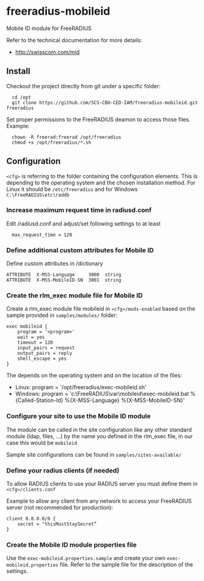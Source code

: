 freeradius-mobileid
===================

Mobile ID module for FreeRADIUS

Refer to the technical documentation for more details:
 * http://swisscom.com/mid


## Install

Checkout the project directly from git under a specific folder:
```
  cd /opt
  git clone https://github.com/SCS-CBU-CED-IAM/freeradius-mobileid.git freeradius
```

Set proper permissions to the FreeRADIUS deamon to access those files. Example:
```
  chown -R freerad:freerad /opt/freeradius
  chmod +x /opt/freeradius/*.sh
```


## Configuration

`<cfg>` is referring to the folder containing the configuration elements. This is depending to the operating system and the chosen installation method. For Linux it should be `/etc/freeradius` and for Windows `C:\FreeRADIUS\etc\raddb`


### Increase maximum request time in radiusd.conf

Edit <cfg>/radiusd.conf and adjust/set following settings to at least
```
  max_request_time = 120
```

### Define additional custom attributes for Mobile ID

Define custom attributes in <cfg>/dictionary
```
ATTRIBUTE  X-MSS-Language     3000  string
ATTRIBUTE  X-MSS-MobileID-SN  3001  string
```

### Create the rlm_exec module file for Mobile ID

Create a rlm_exec module file mobileid in `<cfg>/mods-enabled` based on the sample provided in `samples/modules/` folder:
```
exec mobileid {
    program = '<program>'
    wait = yes
    timeout = 120
    input_pairs = request
    output_pairs = reply
    shell_escape = yes
}
```

The <program> depends on the operating system and on the location of the files:
 * Linux: program = '/opt/freeradius/exec-mobileid.sh'
 * Windows: program = 'c:\\FreeRADIUS\\var\\mobileid\\exec-mobileid.bat %{Called-Station-Id} %{X-MSS-Language} %{X-MSS-MobileID-SN}'

### Configure your site to use the Mobile ID module

The module can be called in the site configuration like any other standard module (ldap, files, ...) by the name you defined in the rlm_exec file, in our case this would be `mobileid`

Sample site configurations can be found in `samples/sites-available/`

### Define your radius clients (if needed)

To allow RADIUS clients to use your RADIUS server you must define them in `<cfg>/clients.conf`

Example to allow any client from any network to access your FreeRADIUS server (not recommended for production):
```
client 0.0.0.0/0 {
    secret = "thisMustStaySecret”
}
```

### Create the Mobile ID module properties file

Use the `exec-mobileid.properties.sample` and create your own `exec-mobileid.properties` file. Refer to the sample file for the description of the settings.
